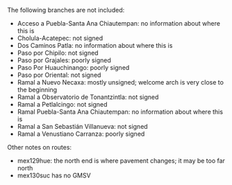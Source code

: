 The following branches are not included:
* Acceso a Puebla-Santa Ana Chiautempan: no information about where this is
* Cholula-Acatepec: not signed
* Dos Caminos Patla: no information about where this is
* Paso por Chipilo: not signed
* Paso por Grajales: poorly signed
* Paso Por Huauchinango: poorly signed
* Paso por Oriental: not signed
* Ramal a Nuevo Necaxa: mostly unsigned; welcome arch is very close to the beginning
* Ramal a Observatorio de Tonantzintla: not signed
* Ramal a Petlalcingo: not signed
* Ramal Puebla-Santa Ana Chiautempan: no information about where this is
* Ramal a San Sebastián Villanueva: not signed
* Ramal a Venustiano Carranza: poorly signed

Other notes on routes:
* mex129hue: the north end is where pavement changes; it may be too far north
* mex130suc has no GMSV
